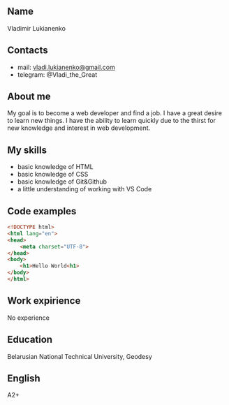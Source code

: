 ## Name

Vladimir Lukianenko

## Contacts

- mail: vladi.lukianenko@gmail.com
- telegram: @Vladi_the_Great

## About me

My goal is to become a web developer and find a job. I have a great desire to learn new things. I have the ability to learn quickly due to the thirst for new knowledge and interest in web development.

## My skills

- basic knowledge of HTML
- basic knowledge of CSS
- basic knowledge of Git&Github
- a little understanding of working with VS Code

## Code examples

```html
<!DOCTYPE html>
<html lang="en">
<head>
    <meta charset="UTF-8">
</head>
<body>
    <h1>Hello World<h1>
</body>
</html>
```

## Work expirience

No experience

## Education

Belarusian National Technical University, Geodesy

## English

A2+